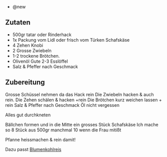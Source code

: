- @new

## Zutaten
- 500gr tatar oder Rinderhack
- 1x Packung vom Lidl oder frisch vom Türken Schafskäse
- 4 Zehen Knobi
- 2 Grosse Zwiebeln
- 1-2 trockene Brötchen.
- Olivenöl Gute 2-3 Esslöffel
- Salz & Pfeffer nach Geschmack


## Zubereitung
Grosse Schüssel nehmen da das Hack rein
Die Zwiebeln hacken & auch rein.
Die Zehen schälen & hacken +rein
Die Brötchen kurz weichen lassen + rein
Salz & Pfeffer nach Geschmack
Öl nicht vergessen

Alles gut durchkneten

Bällchen formen und in die Mitte ein grosses Stück Schafskäse
Ich mache so 8 Stück aus 500gr manchmal 10 wenn die Frau mitißt

Pfanne heissmachen & rein damit!

Dazu passt [Blumenkohlreis](beilagen/Blumenkohlreis)
